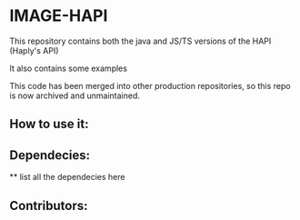 # IMAGE-HAPI
This repository contains both the java and JS/TS versions of the HAPI (Haply's API) 

It also contains some examples

This code has been merged into other production repositories, so this repo is now archived and unmaintained.

## How to use it:

## Dependecies:

 ** list all the dependecies here 

 ## Contributors: 
